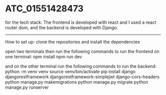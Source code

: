 # ATC_01551428473

for the tech stack: The frontend is developed with react and I used a react router dom, and the backend is developed with Django.

---

How to set up:
clone the repositories and install the dependencies

open two terminals 
then run the following commands to run the frontend on one terminal:
npm install
npm run dev

and on the other terminal run the following commands to run the backend:
python -m venv venv
source venv/bin/activate 
pip install django djangorestframework djangorestframework-simplejwt django-cors-headers
python manage.py makemigrations
python manage.py migrate
python manage.py runserver
